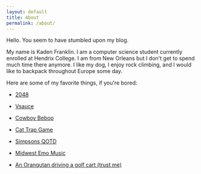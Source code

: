 ```yaml
---
layout: default
title: About
permalink: /about/
---
```


Hello. You seem to have stumbled upon my blog.

My name is Kaden Franklin. I am a computer science student currently enrolled at Hendrix College. I am from New Orleans but I don't get to spend much time there anymore. I like my dog, I enjoy rock climbing, and I would like to backpack throughout Europe some day.

Here are some of my favorite things, if you're bored:



* [2048](https://play2048.co/)

* [Vsauce](https://www.youtube.com/c/vsauce1)

* [Cowboy Bebop](https://www.adultswim.com/videos/cowboy-bebop)

* [Cat Trap Game](https://llerrah.com/cattrap.htm)

* [Simpsons QOTD](https://twitter.com/SimpsonsQOTD?ref_src=twsrc%5Egoogle%7Ctwcamp%5Eserp%7Ctwgr%5Eauthor)

* [Midwest Emo Music](https://open.spotify.com/playlist/5qUYxGx87ZcvT2Vc91limK)

* [An Orangutan driving a golf cart (trust me)](https://www.youtube.com/watch?v=BA7InlgcxbU)
